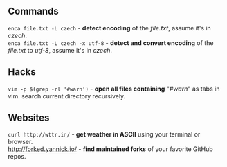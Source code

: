 ## Commands
`enca file.txt -L czech` - **detect encoding** of the *file.txt*, assume it's in *czech*.  
`enca file.txt -L czech -x utf-8` - **detect and convert encoding** of the *file.txt* to *utf-8*, assume it's in *czech*.  

## Hacks
`vim -p $(grep -rl '#warn')` - **open all files containing** "*#warn*" as tabs in vim. search current directory recursively.

## Websites
`curl http://wttr.in/` - **get weather in ASCII** using your terminal or browser.  
http://forked.yannick.io/ - **find maintained forks** of your favorite GitHub repos.
